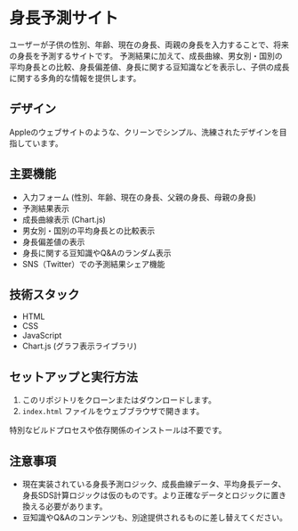 # 身長予測サイト

ユーザーが子供の性別、年齢、現在の身長、両親の身長を入力することで、将来の身長を予測するサイトです。
予測結果に加えて、成長曲線、男女別・国別の平均身長との比較、身長偏差値、身長に関する豆知識などを表示し、子供の成長に関する多角的な情報を提供します。

## デザイン

Appleのウェブサイトのような、クリーンでシンプル、洗練されたデザインを目指しています。

## 主要機能

- 入力フォーム (性別、年齢、現在の身長、父親の身長、母親の身長)
- 予測結果表示
- 成長曲線表示 (Chart.js)
- 男女別・国別の平均身長との比較表示
- 身長偏差値の表示
- 身長に関する豆知識やQ&Aのランダム表示
- SNS（Twitter）での予測結果シェア機能

## 技術スタック

- HTML
- CSS
- JavaScript
- Chart.js (グラフ表示ライブラリ)

## セットアップと実行方法

1. このリポジトリをクローンまたはダウンロードします。
2. `index.html` ファイルをウェブブラウザで開きます。

特別なビルドプロセスや依存関係のインストールは不要です。

## 注意事項

- 現在実装されている身長予測ロジック、成長曲線データ、平均身長データ、身長SDS計算ロジックは仮のものです。より正確なデータとロジックに置き換える必要があります。
- 豆知識やQ&Aのコンテンツも、別途提供されるものに差し替えてください。 